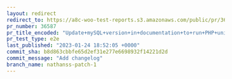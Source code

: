 ```yaml
---
layout: redirect
redirect_to: https://a8c-woo-test-reports.s3.amazonaws.com/public/pr/36587/e2e/index.html
pr_number: 36587
pr_title_encoded: "Update+mySQL+version+in+documentation+to+run+PHP+unit+tests"
pr_test_type: e2e
last_published: "2023-01-24 18:52:05 +0000"
commit_sha: b8d863cbbfe65d2ef31e277e6698932f14221d2d
commit_message: "Add changelog"
branch_name: nathanss-patch-1
---
```

